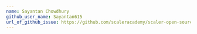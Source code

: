 ```yaml
---
name: Sayantan Chowdhury
github_user_name: Sayantan615
url_of_github_issue: https://github.com/scaleracademy/scaler-open-source-september-challenge/issues/120#issue-1877068170
---
```

